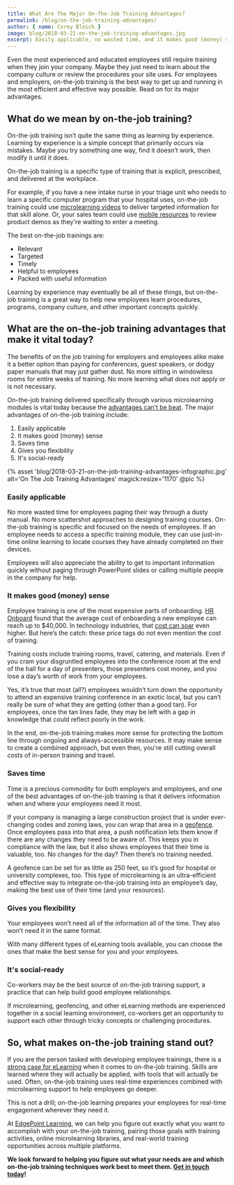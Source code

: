 ```yaml
---
title: What Are The Major On-The-Job Training Advantages?
permalink: /blog/on-the-job-training-advantages/
author: { name: Corey Bleich }
image: blog/2018-03-21-on-the-job-training-advantages.jpg
excerpt: Easily applicable, no wasted time, and it makes good (money) sense, along with other major advantages of on-the-job training. Read on to learn more.
---
```


Even the most experienced and educated employees still require training when they join your company. Maybe they just need to learn about the company culture or review the procedures your site uses. For employees and employers, on-the-job training is the best way to get up and running in the most efficient and effective way possible. Read on for its major advantages.

## What do we mean by on-the-job training?

On-the-job training isn’t quite the same thing as learning by experience. Learning by experience is a simple concept that primarily occurs via mistakes. Maybe you try something one way, find it doesn’t work, then modify it until it does.

On-the-job training is a specific type of training that is explicit, prescribed, and delivered at the workplace.

For example, if you have a new intake nurse in your triage unit who needs to learn a specific computer program that your hospital uses, on-the-job training could use [microlearning videos](/blog/microlearning/) to deliver targeted information for that skill alone. Or, your sales team could use [mobile resources](/blog/what-is-mlearning/) to review product demos as they're waiting to enter a meeting.

The best on-the-job trainings are:

*  Relevant
*  Targeted
*  Timely
*  Helpful to employees
*  Packed with useful information

Learning by experience may eventually be all of these things, but on-the-job training is a great way to help new employees learn procedures, programs, company culture, and other important concepts quickly.

## What are the on-the-job training advantages that make it vital today?

The benefits of on the job training for employers and employees alike make it a better option than paying for conferences, guest speakers, or dodgy paper manuals that may just gather dust. No more sitting in windowless rooms for entire weeks of training. No more learning what does not apply or is not necessary.

On-the-job training delivered specifically through various microlearning modules is vital today because the [advantages can’t be beat](/blog/advantages-of-elearning/). The major advantages of on-the-job training include: 

1. Easily applicable
2. It makes good (money) sense
3. Saves time
4. Gives you flexibility
5. It's social-ready

{% asset 'blog/2018-03-21-on-the-job-training-advantages-infographic.jpg'
  alt='On The Job Training Advantages'
  magick:resize='1170' @pic %}

### Easily applicable

No more wasted time for employees paging their way through a dusty manual. No more scattershot approaches to designing training courses. On-the-job training is specific and focused on the needs of employees. If an employee needs to access a specific training module, they can use just-in-time online learning to locate courses they have already completed on their devices.

Employees will also appreciate the ability to get to important information quickly without paging through PowerPoint slides or calling multiple people in the company for help.

### It makes good (money) sense

Employee training is one of the most expensive parts of onboarding. [HR Onboard](https://hronboard.me/blog/how-much-does-it-really-cost-to-onboard-a-new-candidate-employee-onboarding/) found that the average cost of onboarding a new employee can reach up to $40,000. In technology industries, that [cost can soar](https://medium.com/@kristenmaeve/the-cost-of-not-onboarding-your-new-hire-5ba94d83c57c) even higher. But here’s the catch: these price tags do not even mention the cost of training.

Training costs include training rooms, travel, catering, and materials. Even if you cram your disgruntled employees into the conference room at the end of the hall for a day of presenters, those presenters cost money, and you lose a day’s worth of work from your employees.

Yes, it’s true that most (all?) employees wouldn’t turn down the opportunity to attend an expensive training conference in an exotic local, but you can’t really be sure of what they are getting (other than a good tan). For employees, once the tan lines fade, they may be left with a gap in knowledge that could reflect poorly in the work.

In the end, on-the-job training makes more sense for protecting the bottom line through ongoing and always-accessible resources. It may make sense to create a combined approach, but even then, you're still cutting overall costs of in-person training and travel.

### Saves time

Time is a precious commodity for both employers and employees, and one of the best advantages of on-the-job training is that it delivers information when and where your employees need it most.

If your company is managing a large construction project that is under ever-changing codes and zoning laws, you can wrap that area in a [geofence](/blog/geofencing/). Once employees pass into that area, a push notification lets them know if there are any changes they need to be aware of. This keeps you in compliance with the law, but it also shows employees that their time is valuable, too. No changes for the day? Then there’s no training needed.

A geofence can be set for as little as 250 feet, so it’s good for hospital or university complexes, too. This type of microlearning is an ultra-efficient and effective way to integrate on-the-job training into an employee’s day, making the best use of their time (and your resources).

### Gives you flexibility

Your employees won’t need all of the information all of the time. They also won’t need it in the same format.

With many different types of eLearning tools available, you can choose the ones that make the best sense for you and your employees.

### It's social-ready

Co-workers may be the best source of on-the-job training support, a practice that can help build good employee relationships.

If microlearning, geofencing, and other eLearning methods are experienced together in a social learning environment, co-workers get an opportunity to support each other through tricky concepts or challenging procedures.

## So, what makes on-the-job training stand out?

If you are the person tasked with developing employee trainings, there is a [strong case for eLearning](/blog/business-case-for-elearning-development/) when it comes to on-the-job training. Skills are learned where they will actually be applied, with tools that will actually be used. Often, on-the-job training uses real-time experiences combined with microlearning support to help employees go deeper.

This is not a drill; on-the-job learning prepares your employees for real-time engagement wherever they need it.

At [EdgePoint Learning](/), we can help you figure out exactly what you want to accomplish with your on-the-job training, pairing those goals with training activities, online microlearning libraries, and real-world training opportunities across multiple platforms.

<strong>We look forward to helping you figure out what your needs are and which on-the-job training techniques work best to meet them. [Get in touch today](/contact/)!</strong>
